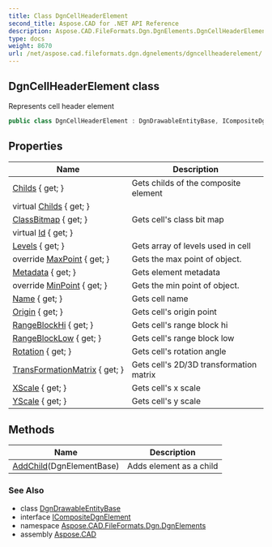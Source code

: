 ```yaml
---
title: Class DgnCellHeaderElement
second_title: Aspose.CAD for .NET API Reference
description: Aspose.CAD.FileFormats.Dgn.DgnElements.DgnCellHeaderElement class. Represents cell header element
type: docs
weight: 8670
url: /net/aspose.cad.fileformats.dgn.dgnelements/dgncellheaderelement/
---
```

## DgnCellHeaderElement class

Represents cell header element

```csharp
public class DgnCellHeaderElement : DgnDrawableEntityBase, ICompositeDgnElement
```

## Properties

| Name | Description |
| --- | --- |
| [Childs](../../aspose.cad.fileformats.dgn.dgnelements/dgncellheaderelement/childs/) { get; } | Gets childs of the composite element |
| virtual [Childs](../../aspose.cad.fileformats.dgn.dgnelements/dgnelementbase/childs/) { get; } |  |
| [ClassBitmap](../../aspose.cad.fileformats.dgn.dgnelements/dgncellheaderelement/classbitmap/) { get; } | Gets cell's class bit map |
| virtual [Id](../../aspose.cad.fileformats.dgn.dgnelements/dgnelementbase/id/) { get; } |  |
| [Levels](../../aspose.cad.fileformats.dgn.dgnelements/dgncellheaderelement/levels/) { get; } | Gets array of levels used in cell |
| override [MaxPoint](../../aspose.cad.fileformats.dgn.dgnelements/dgncellheaderelement/maxpoint/) { get; } | Gets the max point of object. |
| [Metadata](../../aspose.cad.fileformats.dgn.dgnelements/dgnelementbase/metadata/) { get; } | Gets element metadata |
| override [MinPoint](../../aspose.cad.fileformats.dgn.dgnelements/dgncellheaderelement/minpoint/) { get; } | Gets the min point of object. |
| [Name](../../aspose.cad.fileformats.dgn.dgnelements/dgncellheaderelement/name/) { get; } | Gets cell name |
| [Origin](../../aspose.cad.fileformats.dgn.dgnelements/dgncellheaderelement/origin/) { get; } | Gets cell's origin point |
| [RangeBlockHi](../../aspose.cad.fileformats.dgn.dgnelements/dgncellheaderelement/rangeblockhi/) { get; } | Gets cell's range block hi |
| [RangeBlockLow](../../aspose.cad.fileformats.dgn.dgnelements/dgncellheaderelement/rangeblocklow/) { get; } | Gets cell's range block low |
| [Rotation](../../aspose.cad.fileformats.dgn.dgnelements/dgncellheaderelement/rotation/) { get; } | Gets cell's rotation angle |
| [TransFormationMatrix](../../aspose.cad.fileformats.dgn.dgnelements/dgncellheaderelement/transformationmatrix/) { get; } | Gets cell's 2D/3D transformation matrix |
| [XScale](../../aspose.cad.fileformats.dgn.dgnelements/dgncellheaderelement/xscale/) { get; } | Gets cell's x scale |
| [YScale](../../aspose.cad.fileformats.dgn.dgnelements/dgncellheaderelement/yscale/) { get; } | Gets cell's y scale |

## Methods

| Name | Description |
| --- | --- |
| [AddChild](../../aspose.cad.fileformats.dgn.dgnelements/dgncellheaderelement/addchild/)(DgnElementBase) | Adds element as a child |

### See Also

* class [DgnDrawableEntityBase](../dgndrawableentitybase/)
* interface [ICompositeDgnElement](../icompositedgnelement/)
* namespace [Aspose.CAD.FileFormats.Dgn.DgnElements](../../aspose.cad.fileformats.dgn.dgnelements/)
* assembly [Aspose.CAD](../../)


